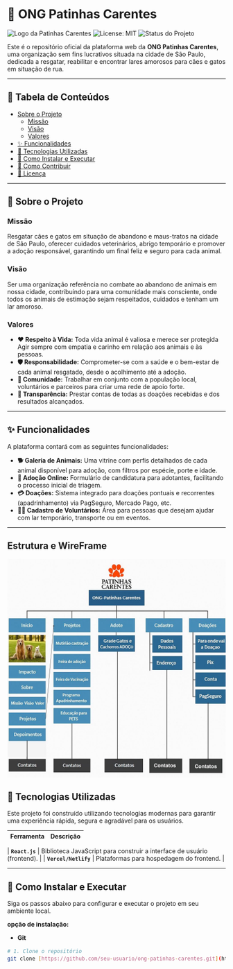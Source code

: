 # 🐾 ONG Patinhas Carentes
![Logo da Patinhas Carentes](imagem/logo.webp)
![License: MIT](https://img.shields.io/badge/License-MIT-yellow.svg)
![Status do Projeto](https://img.shields.io/badge/status-em%20desenvolvimento-green)

Este é o repositório oficial da plataforma web da **ONG Patinhas Carentes**, uma organização sem fins lucrativos situada na cidade de São Paulo, dedicada a resgatar, reabilitar e encontrar lares amorosos para cães e gatos em situação de rua.

---

## 📜 Tabela de Conteúdos

* [Sobre o Projeto](#-sobre-o-projeto)
    * [Missão](#missão)
    * [Visão](#visão)
    * [Valores](#valores)
* [✨ Funcionalidades](#-funcionalidades)
* [🚀 Tecnologias Utilizadas](#-tecnologias-utilizadas)
* [🔧 Como Instalar e Executar](#-como-instalar-e-executar)
* [🤝 Como Contribuir](#-como-contribuir)
* [📄 Licença](#-licença)

---

## 📖 Sobre o Projeto

### Missão
Resgatar cães e gatos em situação de abandono e maus-tratos na cidade de São Paulo, oferecer cuidados veterinários, abrigo temporário e promover a adoção responsável, garantindo um final feliz e seguro para cada animal.

### Visão
Ser uma organização referência no combate ao abandono de animais em nossa cidade, contribuindo para uma comunidade mais consciente, onde todos os animais de estimação sejam respeitados, cuidados e tenham um lar amoroso.

### Valores
* **❤️ Respeito à Vida:** Toda vida animal é valiosa e merece ser protegida
 Agir sempre com empatia e carinho em relação aos animais e às pessoas.
* **🛡️ Responsabilidade:** Comprometer-se com a saúde e o bem-estar de cada animal resgatado, desde o acolhimento até a adoção.
* **👥 Comunidade:** Trabalhar em conjunto com a população local, voluntários e parceiros para criar uma rede de apoio forte.
* **🔎 Transparência:** Prestar contas de todas as doações recebidas e dos resultados alcançados.

---

## ✨ Funcionalidades

A plataforma contará com as seguintes funcionalidades:

* **🐕 Galeria de Animais:** Uma vitrine com perfis detalhados de cada animal disponível para adoção, com filtros por espécie, porte e idade.
* **📝 Adoção Online:** Formulário de candidatura para adotantes, facilitando o processo inicial de triagem.
* **💳 Doações:** Sistema integrado para doações pontuais e recorrentes (apadrinhamento) via PagSeguro, Mercado Pago, etc.
* **🙋‍♂️ Cadastro de Voluntários:** Área para pessoas que desejam ajudar com lar temporário, transporte ou em eventos.


---
## Estrutura e WireFrame
![estruturas, mapa do site, WireFrame](wireframe/Wireframe-ONG.jpg)

## 🚀 Tecnologias Utilizadas

Este projeto foi construído utilizando tecnologias modernas para garantir uma experiência rápida, segura e agradável para os usuários.

| Ferramenta | Descrição |
| :--- | :--- |

| **`React.js`** | Biblioteca JavaScript para construir a interface de usuário (frontend). |
| **`Vercel/Netlify`** | Plataformas para hospedagem do frontend. |


---

## 🔧 Como Instalar e Executar

Siga os passos abaixo para configurar e executar o projeto em seu ambiente local.

**opção de instalação:**
* **Git**

```bash
# 1. Clone o repositório
git clone [https://github.com/seu-usuario/ong-patinhas-carentes.git](https://github.com/seu-usuario/ong-patinhas-carentes.git)


